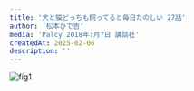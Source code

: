 ```yaml
---
title: '犬と猫どっちも飼ってると毎日たのしい 27話'
author: '松本ひで吉'
media: 'Palcy 2018年?月?日 講談社'
createdAt: 2025-02-06
description: ''
---
```


![fig1](https://i.gyazo.com/ab15f0af631852758200e22665ec7f18.png)  
